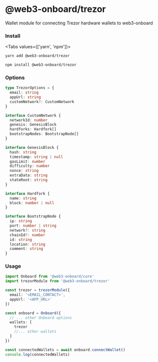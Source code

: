 <script>
    import { Tabs, TabPanel } from '$lib/components'
</script>

# @web3-onboard/trezor

Wallet module for connecting Trezor hardware wallets to web3-onboard

### Install


<Tabs values={['yarn', 'npm']}>
  <TabPanel value="yarn">

  ```sh copy
  yarn add @web3-onboard/trezor
  ```

  </TabPanel>
  <TabPanel value="npm">

  ```sh copy
  npm install @web3-onboard/trezor
  ```

  </TabPanel>
</Tabs>




### Options

```typescript
type TrezorOptions = {
  email: string
  appUrl: string
  customNetwork?: CustomNetwork
}

interface CustomNetwork {
  networkId: number
  genesis: GenesisBlock
  hardforks: Hardfork[]
  bootstrapNodes: BootstrapNode[]
}

interface GenesisBlock {
  hash: string
  timestamp: string | null
  gasLimit: number
  difficulty: number
  nonce: string
  extraData: string
  stateRoot: string
}

interface Hardfork {
  name: string
  block: number | null
}

interface BootstrapNode {
  ip: string
  port: number | string
  network?: string
  chainId?: number
  id: string
  location: string
  comment: string
}
```

### Usage

```typescript
import Onboard from '@web3-onboard/core'
import trezorModule from '@web3-onboard/trezor'

const trezor = trezorModule({
  email: '<EMAIL_CONTACT>',
  appUrl: '<APP_URL>'
})

const onboard = Onboard({
  // ... other Onboard options
  wallets: [
    trezor
    //... other wallets
  ]
})

const connectedWallets = await onboard.connectWallet()
console.log(connectedWallets)
```